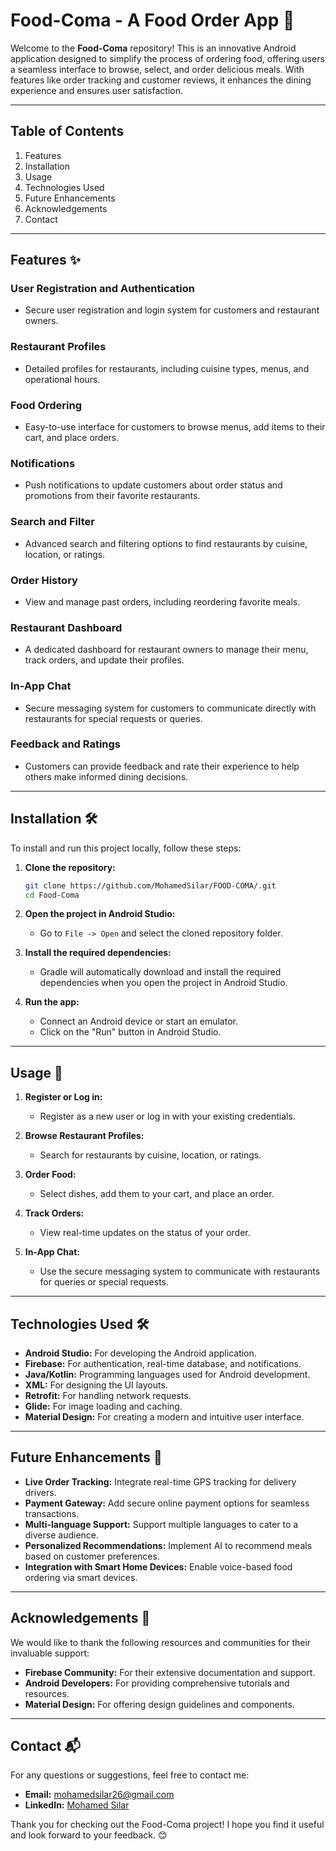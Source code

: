 

# Food-Coma - A Food Order App 🍔 
Welcome to the **Food-Coma** repository! This is an innovative Android application designed to simplify the process of ordering food, offering users a seamless interface to browse, select, and order delicious meals. With features like order tracking and customer reviews, it enhances the dining experience and ensures user satisfaction.  

---

## Table of Contents  
1. Features  
2. Installation  
3. Usage  
4. Technologies Used  
5. Future Enhancements  
6. Acknowledgements  
7. Contact  

---

## Features ✨  

### **User Registration and Authentication**  
- Secure user registration and login system for customers and restaurant owners.  

### **Restaurant Profiles**  
- Detailed profiles for restaurants, including cuisine types, menus, and operational hours.  

### **Food Ordering**  
- Easy-to-use interface for customers to browse menus, add items to their cart, and place orders.  

### **Notifications**  
- Push notifications to update customers about order status and promotions from their favorite restaurants.  

### **Search and Filter**  
- Advanced search and filtering options to find restaurants by cuisine, location, or ratings.  

### **Order History**  
- View and manage past orders, including reordering favorite meals.  

### **Restaurant Dashboard**  
- A dedicated dashboard for restaurant owners to manage their menu, track orders, and update their profiles.  

### **In-App Chat**  
- Secure messaging system for customers to communicate directly with restaurants for special requests or queries.  

### **Feedback and Ratings**  
- Customers can provide feedback and rate their experience to help others make informed dining decisions.  

---

## Installation 🛠️  

To install and run this project locally, follow these steps:  

1. **Clone the repository:**  
   ```bash  
   git clone https://github.com/MohamedSilar/FOOD-COMA/.git  
   cd Food-Coma  
   ```  

2. **Open the project in Android Studio:**  
   - Go to `File -> Open` and select the cloned repository folder.  

3. **Install the required dependencies:**  
   - Gradle will automatically download and install the required dependencies when you open the project in Android Studio.  

4. **Run the app:**  
   - Connect an Android device or start an emulator.  
   - Click on the "Run" button in Android Studio.  

---

## Usage 🚀  

1. **Register or Log in:**  
   - Register as a new user or log in with your existing credentials.  

2. **Browse Restaurant Profiles:**  
   - Search for restaurants by cuisine, location, or ratings.  

3. **Order Food:**  
   - Select dishes, add them to your cart, and place an order.  

4. **Track Orders:**  
   - View real-time updates on the status of your order.  

5. **In-App Chat:**  
   - Use the secure messaging system to communicate with restaurants for queries or special requests.  

---

## Technologies Used 🛠️  

- **Android Studio:** For developing the Android application.  
- **Firebase:** For authentication, real-time database, and notifications.  
- **Java/Kotlin:** Programming languages used for Android development.  
- **XML:** For designing the UI layouts.  
- **Retrofit:** For handling network requests.  
- **Glide:** For image loading and caching.  
- **Material Design:** For creating a modern and intuitive user interface.  

---

## Future Enhancements 🔮  

- **Live Order Tracking:** Integrate real-time GPS tracking for delivery drivers.  
- **Payment Gateway:** Add secure online payment options for seamless transactions.  
- **Multi-language Support:** Support multiple languages to cater to a diverse audience.  
- **Personalized Recommendations:** Implement AI to recommend meals based on customer preferences.  
- **Integration with Smart Home Devices:** Enable voice-based food ordering via smart devices.  

---

## Acknowledgements 🙏  

We would like to thank the following resources and communities for their invaluable support:  

- **Firebase Community:** For their extensive documentation and support.  
- **Android Developers:** For providing comprehensive tutorials and resources.  
- **Material Design:** For offering design guidelines and components.  

---

## Contact 📬  

For any questions or suggestions, feel free to contact me:  

- **Email:** mohamedsilar26@gmail.com  
- **LinkedIn:** [Mohamed Silar](https://www.linkedin.com/in/mohamed-silar-374a09284)  

Thank you for checking out the Food-Coma project! I hope you find it useful and look forward to your feedback. 😊  
